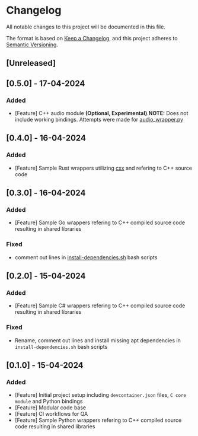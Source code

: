 # Changelog

All notable changes to this project will be documented in this file.

The format is based on [Keep a Changelog](https://keepachangelog.com/en/1.0.0/),
and this project adheres to [Semantic Versioning](https://semver.org/spec/v2.0.0.html).

## [Unreleased]

## [0.5.0] - 17-04-2024

### Added

- [Feature] C++ audio module **(Optional, Experimental)**.**NOTE:** Does not include working bindings. Attempts were made for [audio_wrapper.py](./bindings/python/audio_wrapper.py)

## [0.4.0] - 16-04-2024

### Added

- [Feature] Sample Rust wrappers utilizing [cxx](https://crates.io/crates/cxx) and refering to C++ source code

## [0.3.0] - 16-04-2024

### Added

- [Feature] Sample Go wrappers refering to C++ compiled source code resulting in shared libraries

### Fixed 

- comment out lines in [install-dependencies.sh](.devcontainer/go/scripts/install-dependencies.sh) bash scripts

## [0.2.0] - 15-04-2024

### Added

- [Feature] Sample C# wrappers refering to C++ compiled source code resulting in shared libraries

### Fixed 

- Rename, comment out lines and install missing apt dependencies in `install-dependencies.sh` bash scripts

## [0.1.0] - 15-04-2024

### Added

- [Feature] Initial project setup including `devcontainer.json` files, `C core module` and Python bindings
- [Feature] Modular code base
- [Feature] CI workflows for QA
- [Feature] Sample Python wrappers refering to C++ compiled source code   resulting in shared libraries 